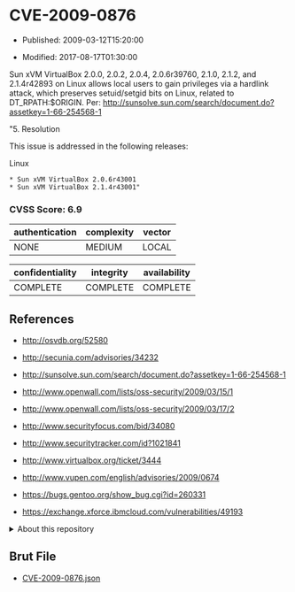 # CVE-2009-0876

- Published: 2009-03-12T15:20:00

- Modified: 2017-08-17T01:30:00

Sun xVM VirtualBox 2.0.0, 2.0.2, 2.0.4, 2.0.6r39760, 2.1.0, 2.1.2, and 2.1.4r42893 on Linux allows local users to gain privileges via a hardlink attack, which preserves setuid/setgid bits on Linux, related to DT_RPATH:$ORIGIN. Per: http://sunsolve.sun.com/search/document.do?assetkey=1-66-254568-1

"5. Resolution

This issue is addressed in the following releases:

Linux

    * Sun xVM VirtualBox 2.0.6r43001
    * Sun xVM VirtualBox 2.1.4r43001"

### CVSS Score: **6.9**

| authentication | complexity | vector |
| --- | --- | --- |
| NONE | MEDIUM | LOCAL |

| confidentiality | integrity | availability |
| --- | --- | --- |
| COMPLETE | COMPLETE | COMPLETE |

## References

* http://osvdb.org/52580

* http://secunia.com/advisories/34232

* http://sunsolve.sun.com/search/document.do?assetkey=1-66-254568-1

* http://www.openwall.com/lists/oss-security/2009/03/15/1

* http://www.openwall.com/lists/oss-security/2009/03/17/2

* http://www.securityfocus.com/bid/34080

* http://www.securitytracker.com/id?1021841

* http://www.virtualbox.org/ticket/3444

* http://www.vupen.com/english/advisories/2009/0674

* https://bugs.gentoo.org/show_bug.cgi?id=260331

* https://exchange.xforce.ibmcloud.com/vulnerabilities/49193

<details>
<summary>About this repository</summary> 

  This repository is part of the project [Live Hack CVE](https://github.com/Live-Hack-CVE). Main website can be found [www.live-hack.org](https://www.live-hack.org) 
  
  Made by [Sn0wAlice](https://github.com/Sn0wAlice) for the people that care about security and need to have a feed of the latest CVEs. Hope you enjoy it, don't forget to star the repo and follow me on [Twitter](https://twitter.com/Sn0wAlice) and [Github](https://github.com/Sn0wAlice). And that is my [personnal website](https://www.alice-snow.me/)

  - [Home Page](https://github.com/Live-Hack-CVE)
  - [Framework](https://github.com/Live-Hack-CVE/cve-framework)
  - [CVE database](https://github.com/Live-Hack-CVE/full_database)
  - [Changelog](https://github.com/Live-Hack-CVE/Changelog)
</details>

## Brut File

* [CVE-2009-0876.json](https://raw.githubusercontent.com/Live-Hack-CVE/full_database/main/cves/2009/CVE-2009-0876.json)

